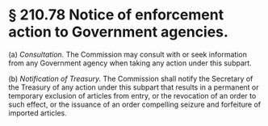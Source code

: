 # § 210.78   Notice of enforcement action to Government agencies.

(a) *Consultation.* The Commission may consult with or seek information from any Government agency when taking any action under this subpart. 


(b) *Notification of Treasury.* The Commission shall notify the Secretary of the Treasury of any action under this subpart that results in a permanent or temporary exclusion of articles from entry, or the revocation of an order to such effect, or the issuance of an order compelling seizure and forfeiture of imported articles. 




